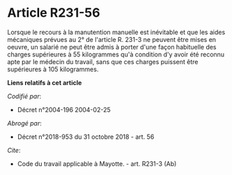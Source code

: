# Article R231-56

Lorsque le recours à la manutention manuelle est inévitable et que les aides mécaniques prévues au 2° de l'article R. 231-3
ne peuvent être mises en oeuvre, un salarié ne peut être admis à porter d'une façon habituelle des charges supérieures à 55
kilogrammes qu'à condition d'y avoir été reconnu apte par le médecin du travail, sans que ces charges puissent être
supérieures à 105 kilogrammes.

**Liens relatifs à cet article**

_Codifié par_:

  - Décret n°2004-196 2004-02-25

_Abrogé par_:

  - Décret n°2018-953 du 31 octobre 2018 - art. 56

_Cite_:

  - Code du travail applicable à Mayotte. - art. R231-3 (Ab)
